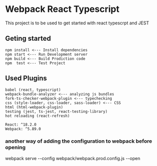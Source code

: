 # Webpack React Typescript

This project is to be used to get started with react typescrpt and JEST

## Geting started

```
npm install <--- Install dependencies
npm start <--- Run Development server
npm build <--- Build Prodiction code
npm  test <--- Test Project
```

## Used Plugins

```
babel (react, typescript)
webpack-bundle-analyzer <--- analyzing js bundles
fork-ts-checker-webpack-plugin <--- typechecking
css (style-loader, css-loader, sass-loader) <--- CSS
html (html-webpack-plugin)
testing (jest, ts-jest, react-testing-library)
hot reloading (react-refresh)

React: ^18.2.0
Webpack: ^5.89.0
```

### another way of adding the configuration to webpack before opening
webpack serve --config webpack/webpack.prod.config.js --open
